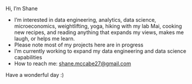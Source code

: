 Hi, I’m Shane

- I’m interested in data engineering, analytics, data science, microeconomics, weightlifting, yoga, hiking with my lab Mai, cooking new recipes, and reading anything that expands my views, makes me laugh, or helps me learn. 
- Please note most of my projects here are in progress
- I’m currently working to expand my data engineering and data science capabilities
- How to reach me: shane.mccabe27@gmail.com

Have a wonderful day :)
